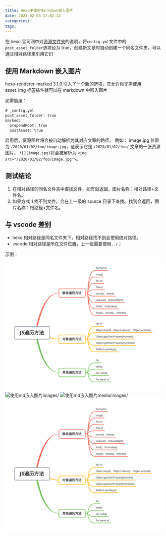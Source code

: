 ```yaml
---
title: Hexo中使用Markdown嵌入图片
date: 2023-02-03 17:02:14
categories:
tags:
---
```


在 hexo 官司网中对[资源文件夹](https://hexo.io/zh-cn/docs/asset-folders)的说明，将`config.yml`文件中的`post_asset_folder`选项设为 true，创建新文章时自动创建一个同名文件夹。可以通过相对路径来引用它们

## 使用 Markdown 嵌入图片

hexo-renderer-marked 3.1.0 引入了一个新的选项，其允许你无需使用 asset_img 标签插件就可以在 markdown 中嵌入图片

如需启用：

```
# _config.yml
post_asset_folder: true
marked:
  prependRoot: true
  postAsset: true
```

启用后，资源图片将会被自动解析为其对应文章的路径。
例如： image.jpg 位置为 `/2020/01/02/foo/image.jpg`，这表示它是 `/2020/01/02/foo/` 文章的一张资源图片， `![](image.jpg)`将会被解析为 `<img src="/2020/01/02/foo/image.jpg">`。

## 测试结论

1. 在相对路径的同名文件夹中查找文件，如有就返回，图片名称：相对路径+文件名。
2. 如果方式 1 找不到文件，会在上一级的 source 目录下查找。找到会返回，图片名称：根路径+文件名。

## 与 vscode 差别

- hexo 相对路径是同名文件夹下，相对路径找不到会使用绝对路径。
- vscode 相对路径是所在文件位置，上一级需要使用`../`；

示例：
![使用md嵌入图片](example.png)
![使用md嵌入图片images/](images/example.png)
![使用md嵌入图片media/images/](media/images/example.png)
![使用md嵌入图片Hexo中使用Markdown嵌入图片/](Hexo中使用Markdown嵌入图片/example.png)
